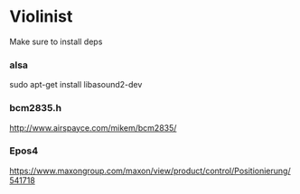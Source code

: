 # Violinist
Make sure to install deps
### alsa
sudo apt-get install libasound2-dev
### bcm2835.h
http://www.airspayce.com/mikem/bcm2835/
### Epos4
https://www.maxongroup.com/maxon/view/product/control/Positionierung/541718
